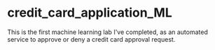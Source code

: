 # credit_card_application_ML

This is the first machine learning lab I've completed, as an automated service to approve or deny a credit card approval request.

